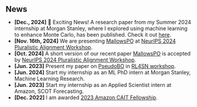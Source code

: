 <h1 id="news"></h1>

<h2 style="margin: 30px 0px 10px;">News</h2>

<ul>
<li><strong>[Dec., 2024]</strong> 🚀 Exciting News! A research paper from my Summer 2024 internship at Morgan Stanley, where I explored using machine learning to enhance Monte Carlo, has been published. Check it out <a href="https://arxiv.org/abs/2412.11257">here</a>.</li>
<li><strong>[Nov. 16th, 2024]</strong> We are presenting <a href="https://arxiv.org/abs/2405.14953">MallowsPO</a> at <a href="https://pluralistic-alignment.github.io">NeurIPS 2024 Pluralistic Alignment Workshop</a>.</li>
<li><strong>[Oct. 2024]</strong> A short version of our recent paper <a href="https://arxiv.org/abs/2405.14953">MallowsPO</a> is accepted by <a href="https://pluralistic-alignment.github.io">NeurIPS 2024 Pluralistic Alignment Workshop</a>.</li>
<li><strong>[Jun. 2023]</strong> Present my paper on <a href="https://arxiv.org/abs/2310.09766">PseudoBO</a> in <a href="https://indico.math.cnrs.fr/event/10541/">RL4SN workshop</a>.</li>
<li><strong>[Jun. 2024]</strong> Start my internship as an ML PhD intern at Morgan Stanley, Machine Learning Research.</li>
<li><strong>[Jun. 2023]</strong> Start my internship as an Applied Scientist intern at Amazon, SCOT Forecasting.</li>
<li><strong>[Dec. 2022]</strong> I am awarded <a href="https://www.engineering.columbia.edu/about/news/columbia-center-ai-technology-announces-2023-fellows">2023 Amazon CAIT Fellowship</a>.</li>
</ul>
